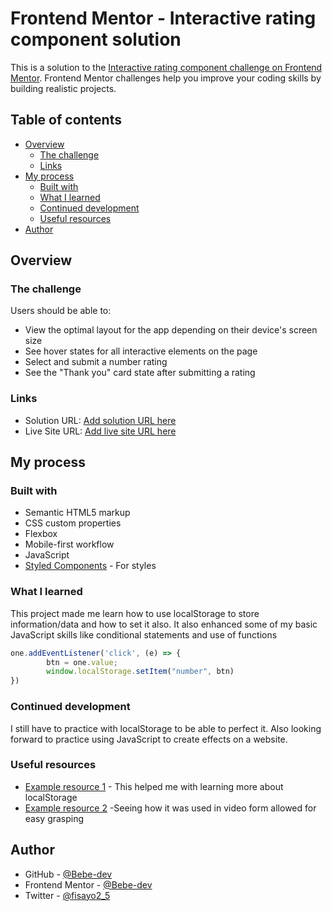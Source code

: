 # Frontend Mentor - Interactive rating component solution

This is a solution to the [Interactive rating component challenge on Frontend Mentor](https://www.frontendmentor.io/challenges/interactive-rating-component-koxpeBUmI). Frontend Mentor challenges help you improve your coding skills by building realistic projects. 

## Table of contents

- [Overview](#overview)
  - [The challenge](#the-challenge)
  - [Links](#links)
- [My process](#my-process)
  - [Built with](#built-with)
  - [What I learned](#what-i-learned)
  - [Continued development](#continued-development)
  - [Useful resources](#useful-resources)
- [Author](#author)

## Overview

### The challenge

Users should be able to:

- View the optimal layout for the app depending on their device's screen size
- See hover states for all interactive elements on the page
- Select and submit a number rating
- See the "Thank you" card state after submitting a rating


### Links

- Solution URL: [Add solution URL here](https://github.com/Bebe-dev/Interactive-rating-card)
- Live Site URL: [Add live site URL here](https://your-live-site-url.com)

## My process

### Built with

- Semantic HTML5 markup
- CSS custom properties
- Flexbox
- Mobile-first workflow
- JavaScript
- [Styled Components](https://styled-components.com/) - For styles



### What I learned

This project made me learn how to use localStorage to store information/data and how to set it also. It also enhanced some of my basic JavaScript skills like conditional statements and use of functions


```js
one.addEventListener('click', (e) => {
        btn = one.value;
        window.localStorage.setItem("number", btn)
})
```

### Continued development

I still have to practice with localStorage to be able to perfect it. Also looking forward to practice using JavaScript to create effects on a website.


### Useful resources

- [Example resource 1](https://w3schools.com) - This helped me with learning more about localStorage
- [Example resource 2](YouTube) -Seeing how it was used in video form allowed for easy grasping


## Author

- GitHub - [@Bebe-dev](https://github.com/Bebe-dev)
- Frontend Mentor - [@Bebe-dev](https://www.frontendmentor.io/profile/Bebe-dev)
- Twitter - [@fisayo2_5](https://www.twitter.com/fisayo2_5)
